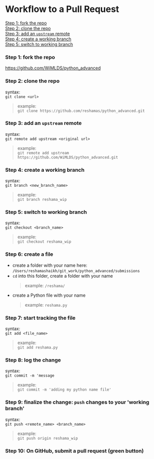 # Workflow to a Pull Request


[Step 1:  fork the repo](#section-1)  
[Step 2:  clone the repo](#section-2)  
[Step 3:  add an `upstream` remote](#section-3)  
[Step 4:  create a working branch](#section-4)  
[Step 5:  switch to working branch](#section-5)  


### <a name="section-1"></a>Step 1:  fork the repo
https://github.com/WiMLDS/python_advanced

### <a name="section-2"></a>Step 2:  clone the repo
syntax:  
`git clone <url>`  
>example:  
`git clone https://github.com/reshamas/python_advanced.git`


### <a name="section-3"></a>Step 3:  add an `upstream` remote
syntax:  
`git remote add upstream <original url>`  
>example:  
`git remote add upstream https://github.com/WiMLDS/python_advanced.git`


### <a name="section-4"></a>Step 4:  create a working branch
syntax:  
`git branch <new_branch_name>`    
>example:  
`git branch reshama_wip`

### <a name="section-5"></a>Step 5:  switch to working branch
syntax:  
`git checkout <branch_name>`
>example:  
`git checkout reshama_wip`

### Step 6:  create a file
- create a folder with your name here:  `/Users/reshamashaikh/git_work/python_advanced/submissions`
- `cd` into this folder, create a folder with your name
    >example:  `/reshama/`
- create a Python file with your name
    >example:  `reshama.py`

### Step 7:  start tracking the file
syntax:  
`git add <file_name>`
>example:  
`git add reshama.py`

### Step 8:  log the change 
syntax:  
`git commit -m 'message`
>example:  
`git commit -m 'adding my python name file'`

### Step 9:  finalize the change:  `push` changes to your 'working branch'
syntax:  
`git push <remote_name> <branch_name>`  
>example:  
`git push origin reshama_wip`

### Step 10:  On GitHub, submit a pull request (green button)

